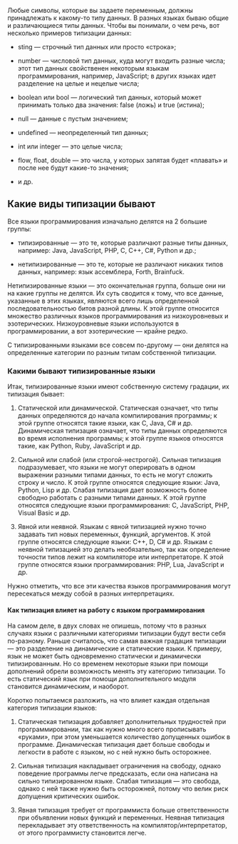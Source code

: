 Любые символы, которые вы задаете переменным, должны принадлежать к какому-то типу данных. В разных языках бываю общие и различающиеся типы данных. Чтобы вы понимали, о чем речь, вот несколько примеров типизации данных:

- sting — строчный тип данных или просто «строка»;
    
- number — числовой тип данных, куда могут входить разные числа; этот тип данных свойственен некоторым языкам программирования, например, JavaScript; в других языках идет разделение на целые и нецелые числа;
    
- boolean или bool — логический тип данных, который может принимать только два значения: false (ложь) и true (истина);
    
- null — данные с пустым значением;
    
- undefined — неопределенный тип данных;
    
- int или integer — это целые числа;
    
- flow, float, double — это числа, у которых запятая будет «плавать» и после нее будут какие-то значения;
    
- и др.


## Какие виды типизации бывают

Все языки программирования изначально делятся на 2 большие группы:

- типизированные — это те, которые различают разные типы данных, например: Java, JavaScript, PHP, C, C++, C#, Python и др.;
    
- нетипизированные — это те, которые не различают никаких типов данных, например: язык ассемблера, Forth, Brainfuck.
    

Нетипизированные языки — это окончательная группа, больше они ни на какие группы не делятся. Их суть сводится к тому, что все данные, указанные в этих языках, являются всего лишь определенной последовательностью битов разной длины. К этой группе относится множество различных языков программирования из низкоуровневых и эзотерических. Низкоуровневые языки используются в программировании, а вот эзотерические — крайне редко. 

С типизированными языками все совсем по-другому — они делятся на определенные категории по разным типам собственной типизации.

### Какими бывают типизированные языки

Итак, типизированные языки имеют собственную систему градации, их типизация бывает:

1. Статической или динамической. Статическая означает, что типы данных определяются до начала компилирования программы; к этой группе относятся такие языки, как С, Java, C# и др. Динамическая типизация означает, что типы данных определяются во время исполнения программы; к этой группе языков относятся такие, как Python, Ruby, JavaScript и др.
    
2. Сильной или слабой (или строгой-нестрогой). Сильная типизация подразумевает, что языки не могут оперировать в одном выражении разными типами данных, то есть не могут сложить строку и число. К этой группе относятся следующие языки: Java, Python, Lisp и др. Слабая типизация дает возможность более свободно работать с разными типами данных. К этой группе относятся следующие языки программирования: С, JavaScript, PHP, Visual Basic и др.
    
3. Явной или неявной. Языкам с явной типизацией нужно точно задавать тип новых переменных, функций, аргументов. К этой группе относятся следующие языки: С++, D, C# и др. Языкам с неявной типизацией это делать необязательно, так как определение точности типов лежит на компиляторе или интерпретаторе. К этой группе относятся языки программирования: PHP, Lua, JavaScript и др.
    

Нужно отметить, что все эти качества языков программирования могут пересекаться между собой в разных интерпретациях.

#### Как типизация влияет на работу с языком программирования

На самом деле, в двух словах не опишешь, потому что в разных случаях языки с различными категориями типизации будут вести себя по-разному. Раньше считалось, что самая важная градация типизации — это разделение на динамические и статические языки. К примеру, язык не может быть одновременно статически и динамически типизированным. Но со временем некоторые языки при помощи дополнений обрели возможность менять эту категорию типизации. То есть статический язык при помощи дополнительного модуля становится динамическим, и наоборот.

Коротко попытаемся разложить, на что влияет каждая отдельная категория типизации языков:

1. Статическая типизация добавляет дополнительных трудностей при программировании, так как нужно много всего прописывать «руками», при этом уменьшается количество допущенных ошибок в программе. Динамическая типизация дает больше свободы и легкости в работе с языком, но с ней нужно быть осторожнее.
    
2. Сильная типизация накладывает ограничения на свободу, однако поведение программы легче предсказать, если она написана на сильно типизированном языке. Слабая типизация — это свобода, однако с ней также нужно быть осторожней, потому что велик риск допущения критических ошибок.
    
3. Явная типизация требует от программиста больше ответственности при объявлении новых функций и переменных. Неявная типизация перекладывает эту ответственность на компилятор/интерпретатор, от этого программисту становится легче.